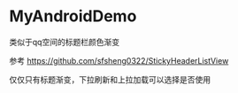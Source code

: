 # MyAndroidDemo
类似于qq空间的标题栏颜色渐变

参考
https://github.com/sfsheng0322/StickyHeaderListView
  
  仅仅只有标题渐变，下拉刷新和上拉加载可以选择是否使用
